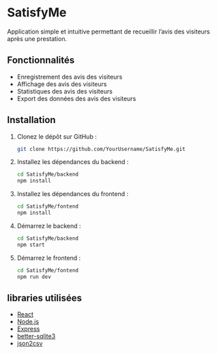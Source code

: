 # SatisfyMe

Application simple et intuitive permettant de recueillir l’avis des visiteurs après une prestation.

## Fonctionnalités

- Enregistrement des avis des visiteurs
- Affichage des avis des visiteurs
- Statistiques des avis des visiteurs
- Export des données des avis des visiteurs

## Installation

1. Clonez le dépôt sur GitHub :
    ```bash
    git clone https://github.com/YourUsername/SatisfyMe.git
    ```

2. Installez les dépendances du backend :
    ```bash
    cd SatisfyMe/backend
    npm install
    ```

3. Installez les dépendances du frontend :
    ```bash
    cd SatisfyMe/fontend
    npm install
    ```

4. Démarrez le backend :
    ```bash
    cd SatisfyMe/backend
    npm start
    ```

5. Démarrez le frontend :
    ```bash
    cd SatisfyMe/fontend
    npm run dev
    ```

## libraries utilisées

- [React](https://reactjs.org/)
- [Node.js](https://nodejs.org/)
- [Express](https://expressjs.com/)
- [better-sqlite3](https://www.npmjs.com/package/better-sqlite3)
- [json2csv](https://www.npmjs.com/package/json2csv)
